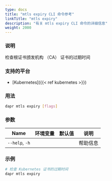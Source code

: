```yaml
---
type: docs
title: "mtls expiry CLI 命令参考"
linkTitle: "mtls expiry"
description: "有关 mtls expiry CLI 命令的详细信息"
weight: 2000
---
```


### 说明

检查根证书颁发机构 （CA） 证书的过期时间

### 支持的平台

- [Kubernetes]({{< ref kubernetes >}})

### 用法

```bash
dapr mtls expiry [flags]
```

### 参数

| Name           | 环境变量 | 默认值 | 说明   |
| -------------- | ---- | --- | ---- |
| `--help`, `-h` |      |     | 帮助信息 |

### 示例

```bash
# 检查 Kubernetes 证书的过期时间
dapr mtls expiry
```
